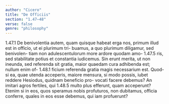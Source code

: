 ```yaml
---
author: "Cicero"
title: "De Officiis"
section: "1.47–48"
verse: false
genre: "philosophy"
---
```


1.47.1
  De benivolentia autem, quam quisque habeat erga
nos, primum illud est in officio, ut ei plurimum tri-
buamus, a quo plurimum diligamur, sed benivolen-
tiam non adulescentulorum more ardore quodam amo-
1.47.5
ris, sed stabilitate potius et constantia iudicemus. Sin
erunt merita, ut non ineunda, sed referenda sit gratia,
maior quaedam cura adhibenda est; nullum enim of-
1.48.1
ficium referenda gratia magis necessarium est. Quod-
si ea, quae utenda acceperis, maiore mensura, si modo
possis, iubet reddere Hesiodus, quidnam beneficio pro-
vocati facere debemus? An imitari agros fertiles, qui
1.48.5
multo plus efferunt, quam acceperunt? Etenim si in
eos, quos speramus nobis profuturos, non dubitamus,
officia conferre, quales in eos esse debemus, qui iam
profuerunt?
